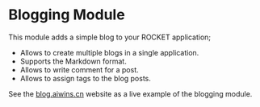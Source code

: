 # Blogging Module

This module adds a simple blog to your ROCKET application;

* Allows to create multiple blogs in a single application.
* Supports the Markdown format.
* Allows to write comment for a post.
* Allows to assign tags to the blog posts.

See the [blog.aiwins.cn](https://blog.aiwins.cn/) website as a live example of the blogging module.
